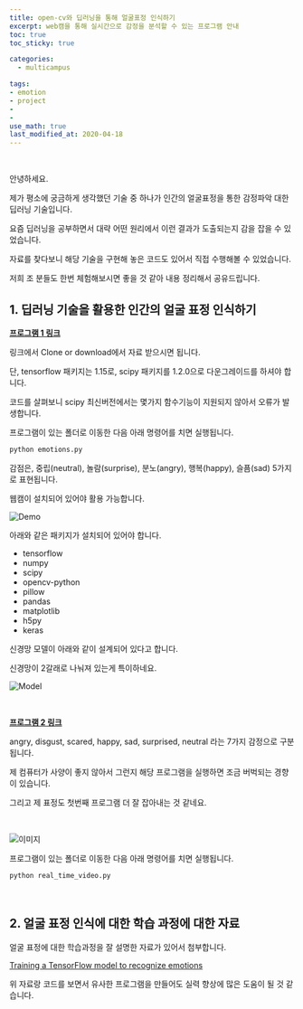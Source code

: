 ```yaml
---
title: open-cv와 딥러닝을 통해 얼굴표정 인식하기
excerpt: web캠을 통해 실시간으로 감정을 분석할 수 있는 프로그램 안내
toc: true
toc_sticky: true

categories:
  - multicampus

tags:
- emotion
- project 
- 
- 
use_math: true
last_modified_at: 2020-04-18
---
```


<br>

안녕하세요.

제가 평소에 궁금하게 생각했던 기술 중 하나가 인간의 얼굴표정을 통한 감정파악 대한 딥러닝 기술입니다. 



요즘 딥러닝을 공부하면서 대략 어떤 원리에서 이런 결과가 도출되는지 감을 잡을 수 있었습니다. 



자료를 찾다보니 해당 기술을 구현해 놓은 코드도 있어서 직접 수행해볼 수 있었습니다. 



저희 조 분들도 한번 체험해보시면 좋을 것 같아 내용 정리해서 공유드립니다. 



## 1. 딥러닝 기술을 활용한 인간의 얼굴 표정 인식하기 



**[프로그램 1 링크](https://github.com/petercunha/Emotion)**

링크에서 Clone or download에서 자료 받으시면 됩니다. 

단, tensorflow 패키지는 1.15로, scipy 패키지를 1.2.0으로 다운그레이드를 하셔야 합니다. 

코드를 살펴보니 scipy 최신버전에서는 몇가지 함수기능이 지원되지 않아서 오류가 발생합니다.  

프로그램이 있는 폴더로 이동한 다음 아래 명령어를 치면 실행됩니다. 

```python
python emotions.py
```



감점은, 중립(neutral), 놀람(surprise), 분노(angry), 행복(happy), 슬픔(sad) 5가지로 표현됩니다.

웹캠이 설치되어 있어야 활용 가능합니다. 

![Demo](https://github.com/petercunha/Emotion/blob/master/demo/demo.gif?raw=true)

아래와 같은 패키지가 설치되어 있어야 합니다. 

- tensorflow
- numpy
- scipy
- opencv-python
- pillow
- pandas
- matplotlib
- h5py
- keras



신경망 모델이 아래와 같이 설계되어 있다고 합니다.

 신경망이 2갈래로 나눠져 있는게 특이하네요.

![Model](https://i.imgur.com/vr9yDaF.png?1)





<br>

**[프로그램 2 링크](https://github.com/omar178/Emotion-recognition)**

angry, disgust, scared, happy, sad, surprised, neutral 라는 7가지 감정으로 구분됩니다. 



제 컴퓨터가 사양이 좋지 않아서 그런지 해당 프로그램을 실행하면 조금 버벅되는 경향이 있습니다. 

그리고 제 표정도 첫번째 프로그램 더 잘 잡아내는 것 같네요.

<br>

![이미지](https://github.com/omar178/Emotion-recognition/blob/master/emotions/Happy.PNG?raw=true)



프로그램이 있는 폴더로 이동한 다음 아래 명령어를 치면 실행됩니다. 

```python
python real_time_video.py
```



<br>

## 2. 얼굴 표정 인식에 대한 학습 과정에 대한 자료

 얼굴 표정에 대한 학습과정을 잘 설명한 자료가 있어서 첨부합니다. 



[Training a TensorFlow model to recognize emotions](https://medium.com/@jsflo.dev/training-a-tensorflow-model-to-recognize-emotions-a20c3bcd6468)



위 자료랑 코드를 보면서 유사한 프로그램을 만들어도 실력 향상에 많은 도움이 될 것 같습니다. 